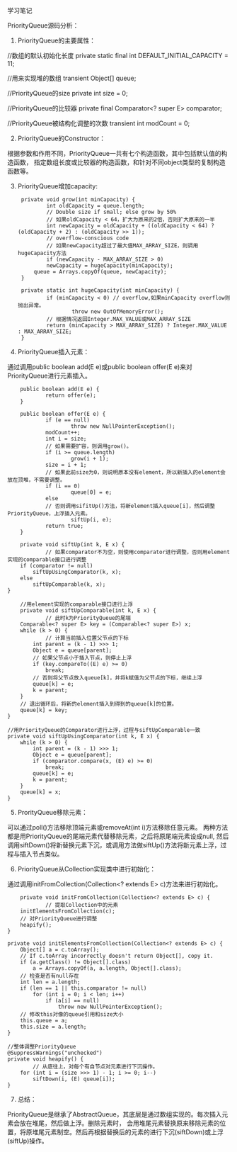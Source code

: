 学习笔记



PriorityQueue源码分析：

1. PriorityQueue的主要属性：

//数组的默认初始化长度
private static final int DEFAULT_INITIAL_CAPACITY = 11;

//用来实现堆的数组
transient Object[] queue;

//PriorityQueue的size
private int size = 0;

//PriorityQueue的比较器
private final Comparator<? super E> comparator;

//PriorityQueue被结构化调整的次数
transient int modCount = 0;


2. PriorityQueue的Constructor：

根据参数和作用不同，PriorityQueue一共有七个构造函数，其中包括默认值的构造函数，
指定数组长度或比较器的构造函数，和针对不同object类型的复制构造函数等。


3. PriorityQueue增加capacity:

		private void grow(int minCapacity) {
				int oldCapacity = queue.length;
				// Double size if small; else grow by 50%
				// 如果oldCapacity < 64，扩大为原来的2倍，否则扩大原来的一半
				int newCapacity = oldCapacity + ((oldCapacity < 64) ? (oldCapacity + 2) : (oldCapacity >> 1));
				// overflow-conscious code
				// 如果newCapacity超过了最大值MAX_ARRAY_SIZE，则调用hugeCapacity方法
				if (newCapacity - MAX_ARRAY_SIZE > 0)
				newCapacity = hugeCapacity(minCapacity);
		    queue = Arrays.copyOf(queue, newCapacity);
		}

		private static int hugeCapacity(int minCapacity) {
				if (minCapacity < 0) // overflow,如果minCapacity overflow则抛出异常。
						throw new OutOfMemoryError();
				// 根据情况返回Integer.MAX_VALUE或MAX_ARRAY_SIZE
				return (minCapacity > MAX_ARRAY_SIZE) ? Integer.MAX_VALUE : MAX_ARRAY_SIZE;
		}


4. PriorityQueue插入元素：

通过调用public boolean add(E e)或public boolean offer(E e)来对PriorityQueue进行元素插入。

		public boolean add(E e) {
				return offer(e);
		}

		public boolean offer(E e) {
				if (e == null)
						throw new NullPointerException();
				modCount++;
				int i = size;
				// 如果需要扩容，则调用grow()。
				if (i >= queue.length)
						grow(i + 1);
				size = i + 1;
				// 如果此前size为0，则说明原本没有element，所以新插入的element会放在顶堆，不需要调整。
				if (i == 0)
						queue[0] = e;
				else
				// 否则调用sifitUp()方法，将新element插入queue[i]，然后调整PriorityQueue，上浮插入元素。
						siftUp(i, e);
				return true;
		}

		private void siftUp(int k, E x) {
				// 如果comparator不为空，则使用comparator进行调整，否则用element实现的comparable接口进行调整
        if (comparator != null)
            siftUpUsingComparator(k, x);
        else
            siftUpComparable(k, x);
    }

		//用element实现的comparable接口进行上浮
		private void siftUpComparable(int k, E x) {
				// 此时k为PriorityQueue的尾端
        Comparable<? super E> key = (Comparable<? super E>) x;
        while (k > 0) {
        		// 计算当前插入位置父节点的下标
            int parent = (k - 1) >>> 1;
            Object e = queue[parent];
            // 如果父节点小于插入节点，则停止上浮
            if (key.compareTo((E) e) >= 0)
                break;
            // 否则将父节点放入queue[k]，并将k赋值为父节点的下标，继续上浮
            queue[k] = e;
            k = parent;
        }
        // 退出循环后，将新的element插入到得到的queue[k]的位置。
        queue[k] = key;
    }
    
    //用PriorityQueue的Comparator进行上浮，过程与siftUpComparable一致
    private void siftUpUsingComparator(int k, E x) {
        while (k > 0) {
            int parent = (k - 1) >>> 1;
            Object e = queue[parent];
            if (comparator.compare(x, (E) e) >= 0)
                break;
            queue[k] = e;
            k = parent;
        }
        queue[k] = x;
    }

5. ProrityQueue移除元素：

可以通过poll()方法移除顶端元素或removeAt(int i)方法移除任意元素。
两种方法都是用PriorityQueue的尾端元素代替移除元素，之后将原尾端元素设成null,
然后调用siftDown()将新替换元素下沉，或调用方法做siftUp()方法将新元素上浮，过程与插入节点类似。

6. PriorityQueue从Collection实现类中进行初始化：

通过调用initFromCollection(Collection<? extends E> c)方法来进行初始化。

		private void initFromCollection(Collection<? extends E> c) {
				// 提取Collection中的元素
        initElementsFromCollection(c);
        // 对PriorityQueue进行调整
        heapify();
    }
    
    private void initElementsFromCollection(Collection<? extends E> c) {
        Object[] a = c.toArray();
        // If c.toArray incorrectly doesn't return Object[], copy it.
        if (a.getClass() != Object[].class)
            a = Arrays.copyOf(a, a.length, Object[].class);
        // 检查是否有null存在
        int len = a.length;
        if (len == 1 || this.comparator != null)
            for (int i = 0; i < len; i++)
                if (a[i] == null)
                    throw new NullPointerException();
        // 修改this对像的queue引用和size大小
        this.queue = a;
        this.size = a.length;
    }
    
    //整体调整PriorityQueue
    @SuppressWarnings("unchecked")
    private void heapify() {
    		// 从底往上，对每个有自节点对元素进行下沉操作。
        for (int i = (size >>> 1) - 1; i >= 0; i--)
            siftDown(i, (E) queue[i]);
    }

7. 总结：

PriorityQueue是继承了AbstractQueue，其底层是通过数组实现的。每次插入元素会放在堆尾，然后做上浮。删除元素时，
会用堆尾元素替换原来移除元素的位置，将原堆尾元素制空。然后再根据替换后的元素的进行下沉(siftDown)或上浮(siftUp)操作。

